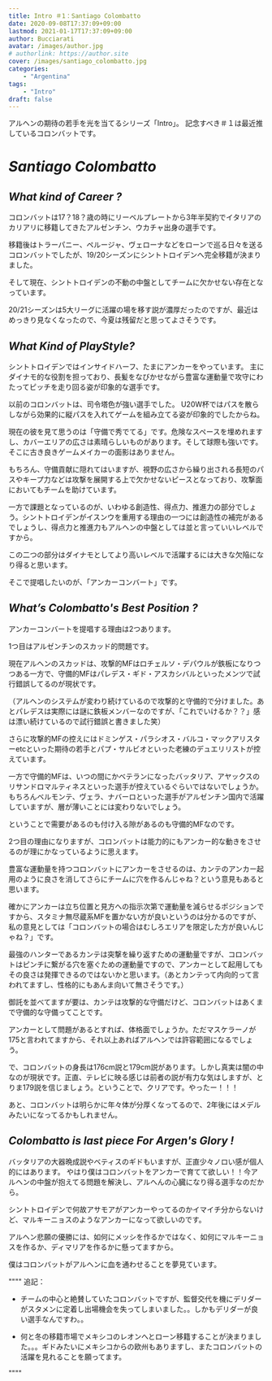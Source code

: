 ```yaml
---
title: Intro ＃1：Santiago Colombatto 
date: 2020-09-08T17:37:09+09:00
lastmod: 2021-01-17T17:37:09+09:00
author: Bucciarati
avatar: /images/author.jpg
# authorlink: https://author.site
cover: /images/santiago_colombatto.jpg
categories:
    - "Argentina"
tags:
    - "Intro"
draft: false
---
```


アルヘンの期待の若手を光を当てるシリーズ「Intro」。
記念すべき＃１は最近推しているコロンバットです。

<!--more-->

# _Santiago Colombatto_

## _What kind of Career ?_

コロンバットは17？18？歳の時にリーベルプレートから3年半契約でイタリアのカリアリに移籍してきたアルゼンチン、ウカチャ出身の選手です。

移籍後はトラーパニー、ペルージャ、ヴェローナなどをローンで巡る日々を送るコロンバットでしたが、19/20シーズンにシントトロイデンへ完全移籍が決まりました。

そして現在、シントトロイデンの不動の中盤としてチームに欠かせない存在となっています。

20/21シーズンは5大リーグに活躍の場を移す説が濃厚だったのですが、最近はめっきり見なくなったので、今夏は残留だと思ってよさそうです。


## _What Kind of PlayStyle?_

シントトロイデンではインサイドハーフ、たまにアンカーをやっています。
主にダイナモ的な役割を担っており、長髪をなびかせながら豊富な運動量で攻守にわたってピッチを走り回る姿が印象的な選手です。

以前のコロンバットは、司令塔色が強い選手でした。
U20W杯ではパスを散らしながら効果的に縦パスを入れてゲームを組み立てる姿が印象的でしたからね。

現在の彼を見て思うのは「守備で秀でてる」です。危険なスペースを埋めれますし、カバーエリアの広さは素晴らしいものがあります。そして球際も強いです。そこに古き良きゲームメイカーの面影はありません。


もちろん、守備貢献に隠れてはいますが、視野の広さから繰り出される長短のパスやキープ力などは攻撃を展開する上で欠かせないピースとなっており、攻撃面においてもチームを助けています。

一方で課題となっているのが、いわゆる創造性、得点力、推進力の部分でしょう。シントトロイデンがイスンウを重用する理由の一つには創造性の補完があるでしょうし、得点力と推進力もアルヘンの中盤としては並と言っていいレベルですから。

この二つの部分はダイナモとしてより高いレベルで活躍するには大きな欠陥になり得ると思います。

そこで提唱したいのが、「アンカーコンバート」です。

## _What’s Colombatto's Best Position ?_

アンカーコンバートを提唱する理由は2つあります。

1つ目はアルゼンチンのスカッド的問題です。

現在アルヘンのスカッドは、攻撃的MFはロチェルソ・デパウルが鉄板になりつつある一方で、守備的MFはパレデス・ギド・アスカシバルといったメンツで試行錯誤してるのが現状です。

（アルヘンのシステムが変わり続けているので攻撃的と守備的で分けました。あとパレデスは実際には謎に鉄板メンバーなのですが、「これでいけるか？？」感は漂い続けているので試行錯誤と書きました笑）

さらに攻撃的MFの控えにはドミンゲス・パラシオス・バルコ・マックアリスターetcといった期待の若手とパプ・サルビオといった老練のデュエリリストが控えています。

一方で守備的MFは、いつの間にかベテランになったバッタリア、アヤックスのリサンドロマルティネスといった選手が控えているぐらいではないでしょうか。もちろんベルモンテ、ヴェラ、ナバーロといった選手がアルゼンチン国内で活躍していますが、層が薄いことには変わりないでしょう。

ということで需要があるのも付け入る隙があるのも守備的MFなのです。

2つ目の理由になりますが、コロンバットは能力的にもアンカー的な動きをさせるのが理にかなっているように思えます。

豊富な運動量を持つコロンバットにアンカーをさせるのは、カンテのアンカー起用のように良さを消してさらにチームに穴を作るんじゃね？という意見もあると思います。

確かにアンカーは立ち位置と見方への指示次第で運動量を減らせるポジションですから、スタミナ無尽蔵系MFを置かない方が良いというのは分かるのですが、私の意見としては「コロンバットの場合はむしろエリアを限定した方が良いんじゃね？」です。

最強のハンターであるカンテは突撃を繰り返すための運動量ですが、コロンバットはピンチに繋がる穴を塞ぐための運動量ですので、アンカーとして起用してもその良さは発揮できるのではないかと思います。（あとカンテって内向的って言われてますし、性格的にもあんま向いて無さそうです。）

御託を並べてますが要は、カンテは攻撃的な守備だけど、コロンバットはあくまで守備的な守備ってことです。

アンカーとして問題があるとすれば、体格面でしょうか。ただマスケラーノが175と言われてますから、それ以上あればアルヘンでは許容範囲になるでしょう。

で、コロンバットの身長は176cm説と179cm説があります。しかし真実は闇の中なのが現状です。正直、テレビに映る感じは前者の説が有力な気はしますが、とりま179説を信じましょう。ということで、クリアです。やったー！！！
 
あと、コロンバットは明らかに年々体が分厚くなってるので、2年後にはメデルみたいになってるかもしれません。

## _Colombatto is last piece For Argen's Glory !_


バッタリアの大器晩成説やベティスのギドもいますが、正直少々ノロい感が個人的にはあります。
やはり僕はコロンバットをアンカーで育てて欲しい！！今アルヘンの中盤が抱えてる問題を解決し、アルへんの心臓になり得る選手なのだから。

シントトロイデンで何故アサモアがアンカーやってるのかイマイチ分からないけど、マルキーニョスのようなアンカーになって欲しいのです。

アルヘン悲願の優勝には、如何にメッシを作るかではなく、如何にマルキーニョスを作るか、ディマリアを作るかに懸ってますから。

僕はコロンバットがアルヘンに血を通わせることを夢見ています。

""""
追記：
- チームの中心と絶賛していたコロンバットですが、監督交代を機にデリダーがスタメンに定着し出場機会を失ってしまいました。。しかもデリダーが良い選手なんですわ。。

- 何と冬の移籍市場でメキシコのレオンへとローン移籍することが決まりました。。。ギドみたいにメキシコからの欧州もありますし、またコロンバットの活躍を見れることを願ってます。

""""